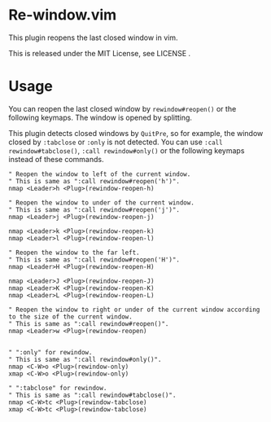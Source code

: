 # Re-window.vim
This plugin reopens the last closed window in vim.

This is released under the MIT License, see LICENSE .

# Usage
You can reopen the last closed window by `rewindow#reopen()` or the following keymaps.
The window is opened by splitting.

This plugin detects closed windows by `QuitPre`, so for example, the window closed by `:tabclose` or `:only` is not detected.
You can use `:call rewindow#tabclose()`, `:call rewindow#only()` or the following keymaps instead of these commands.

```vim
" Reopen the window to left of the current window.
" This is same as ":call rewindow#reopen('h')".
nmap <Leader>h <Plug>(rewindow-reopen-h)

" Reopen the window to under of the current window.
" This is same as ":call rewindow#reopen('j')".
nmap <Leader>j <Plug>(rewindow-reopen-j)

nmap <Leader>k <Plug>(rewindow-reopen-k)
nmap <Leader>l <Plug>(rewindow-reopen-l)

" Reopen the window to the far left.
" This is same as ":call rewindow#reopen('H')".
nmap <Leader>H <Plug>(rewindow-reopen-H)

nmap <Leader>J <Plug>(rewindow-reopen-J)
nmap <Leader>K <Plug>(rewindow-reopen-K)
nmap <Leader>L <Plug>(rewindow-reopen-L)

" Reopen the window to right or under of the current window according to the size of the current window.
" This is same as ":call rewindow#reopen()".
nmap <Leader>w <Plug>(rewindow-reopen)


" ":only" for rewindow.
" This is same as ":call rewindow#only()".
nmap <C-W>o <Plug>(rewindow-only)
xmap <C-W>o <Plug>(rewindow-only)

" ":tabclose" for rewindow.
" This is same as ":call rewindow#tabclose()".
nmap <C-W>tc <Plug>(rewindow-tabclose)
xmap <C-W>tc <Plug>(rewindow-tabclose)
```
